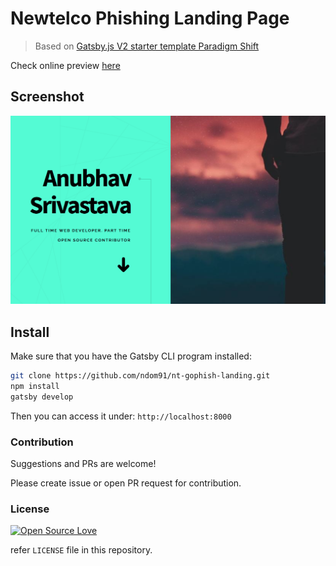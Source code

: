 # Newtelco Phishing Landing Page

> Based on [Gatsby.js V2 starter template Paradigm Shift](https://anubhavsrivastava.github.io/gatsby-starter-paradigmshift/)

Check online preview [here](https://nt-gophish.netlify.com)

## Screenshot

![Screenshot](./src/assets/img/demo.png)

## Install

Make sure that you have the Gatsby CLI program installed:

```sh
git clone https://github.com/ndom91/nt-gophish-landing.git
npm install 
gatsby develop
```
Then you can access it under: `http://localhost:8000`

### Contribution

Suggestions and PRs are welcome!

Please create issue or open PR request for contribution.

### License

[![Open Source Love](https://badges.frapsoft.com/os/mit/mit.svg?v=102)](LICENSE)

refer `LICENSE` file in this repository.
